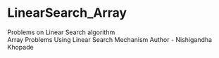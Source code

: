 # LinearSearch_Array
Problems on Linear Search algorithm
<br>
Array Problems Using Linear Search Mechanism
Author - Nishigandha Khopade
